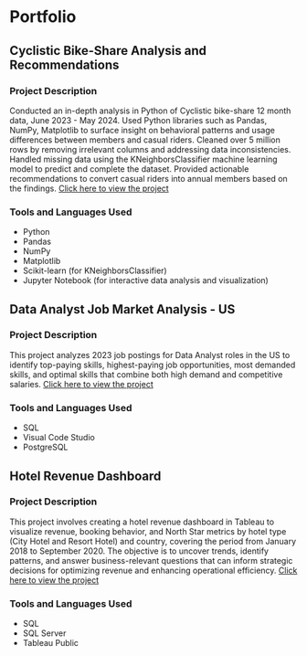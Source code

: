 # Portfolio

## Cyclistic Bike-Share Analysis and Recommendations
### Project Description
Conducted an in-depth analysis in Python of Cyclistic bike-share 12 month data, June 2023 - May 2024. Used Python libraries such as Pandas, NumPy, Matplotlib to surface insight on behavioral patterns and usage differences between members and casual riders. Cleaned over 5 million rows by removing irrelevant columns and addressing data inconsistencies. Handled missing data using the KNeighborsClassifier machine learning model to predict and complete the dataset. Provided actionable recommendations to convert casual riders into annual members based on the findings. [Click here to view the project](https://github.com/jvillat2/bikesharing_data_analysis)

### Tools and Languages Used
* Python
* Pandas
* NumPy
* Matplotlib
* Scikit-learn (for KNeighborsClassifier)
* Jupyter Notebook (for interactive data analysis and visualization)

## Data Analyst Job Market Analysis - US
### Project Description
This project analyzes 2023 job postings for Data Analyst roles in the US to identify top-paying skills, highest-paying job opportunities, most demanded skills, and optimal skills that combine both high demand and competitive salaries. [Click here to view the project](https://github.com/jvillat2/Data-Analyst-Job-Market-Analysis-in-Virginia)

### Tools and Languages Used
* SQL
* Visual Code Studio
* PostgreSQL

## Hotel Revenue Dashboard
### Project Description
This project involves creating a hotel revenue dashboard in Tableau to visualize revenue, booking behavior, and North Star metrics by hotel type (City Hotel and Resort Hotel) and country, covering the period from January 2018 to September 2020. The objective is to uncover trends, identify patterns, and answer business-relevant questions that can inform strategic decisions for optimizing revenue and enhancing operational efficiency. [Click here to view the project](https://github.com/jvillat2/hotel-renvenue-dashboard)
### Tools and Languages Used
* SQL
* SQL Server
* Tableau Public
